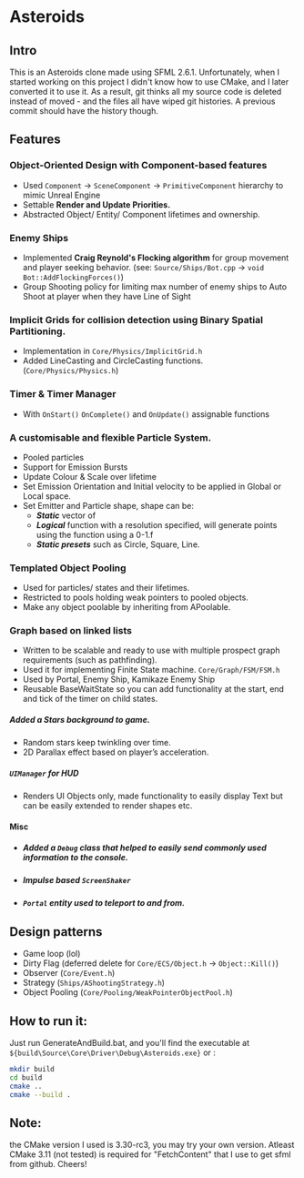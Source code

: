 # Asteroids
## Intro
This is an Asteroids clone made using SFML 2.6.1. Unfortunately, when I started working on this project I didn't know how to use CMake, and I later converted it to use it. As a result, git thinks all my source code is deleted instead of moved - and the files all have wiped git histories. A previous commit should have the history though.

## Features

###	Object-Oriented Design with Component-based features 
- Used `Component` -> `SceneComponent` -> `PrimitiveComponent` hierarchy to mimic Unreal Engine
- Settable **Render and Update Priorities.**
- Abstracted Object/ Entity/ Component lifetimes and ownership.
###	Enemy Ships
- Implemented **Craig Reynold's Flocking algorithm** for group movement and player seeking behavior. (see: `Source/Ships/Bot.cpp` -> `void Bot::AddFlockingForces()`)
- Group Shooting policy for limiting max number of enemy ships to Auto Shoot at player when they have Line of Sight
### **Implicit Grids** for collision detection using **Binary Spatial Partitioning**.
- Implementation in `Core/Physics/ImplicitGrid.h`
- Added LineCasting and CircleCasting functions. (`Core/Physics/Physics.h`)
### Timer & Timer Manager
- With `OnStart()` `OnComplete()` and `OnUpdate()` assignable functions
### A customisable and flexible **Particle System**.
- Pooled particles
- Support for Emission Bursts
- Update Colour & Scale over lifetime
- Set Emission Orientation and Initial velocity to be applied in Global or Local space.
- Set Emitter and Particle shape, shape can be:
    - **_Static_** vector of 
    - **_Logical_** function with a resolution specified, will generate points using the function using a 0-1.f
    - **_Static presets_** such as Circle, Square, Line.
### Templated **Object Pooling**
- Used for particles/ states and their lifetimes.
- Restricted to pools holding weak pointers to pooled objects.
- Make any object poolable by inheriting from APoolable.
### **Graph** based on linked lists 
- Written to be scalable and ready to use with multiple prospect graph requirements (such as pathfinding).
- Used it for implementing Finite State machine. `Core/Graph/FSM/FSM.h`
- Used by Portal, Enemy Ship, Kamikaze Enemy Ship
- Reusable BaseWaitState so you can add functionality at the start, end and tick of the timer on child states.

#####	Added a Stars background to game.
- Random stars keep twinkling over time.
- 2D Parallax effect based on player’s acceleration.
##### `UIManager` for HUD
- Renders UI Objects only, made functionality to easily display Text but can be easily extended to render shapes etc.

#### Misc
- #####	Added a `Debug` class that helped to easily send commonly used information to the console.
- ##### Impulse based `ScreenShaker`
- ##### `Portal` entity used to teleport to and from.

## Design patterns
- Game loop (lol)
- Dirty Flag (deferred delete for `Core/ECS/Object.h` -> `Object::Kill()`)
- Observer (`Core/Event.h`)
- Strategy (`Ships/AShootingStrategy.h`)
- Object Pooling (`Core/Pooling/WeakPointerObjectPool.h`)

## How to run it:
Just run GenerateAndBuild.bat, and you'll find the executable at `${build\Source\Core\Driver\Debug\Asteroids.exe}` 
or :
```sh
mkdir build
cd build
cmake ..
cmake --build .
```

## Note:
the CMake version I used is 3.30-rc3, you may try your own version.
Atleast CMake 3.11 (not tested) is required for "FetchContent" that I use to get sfml from github. Cheers!
